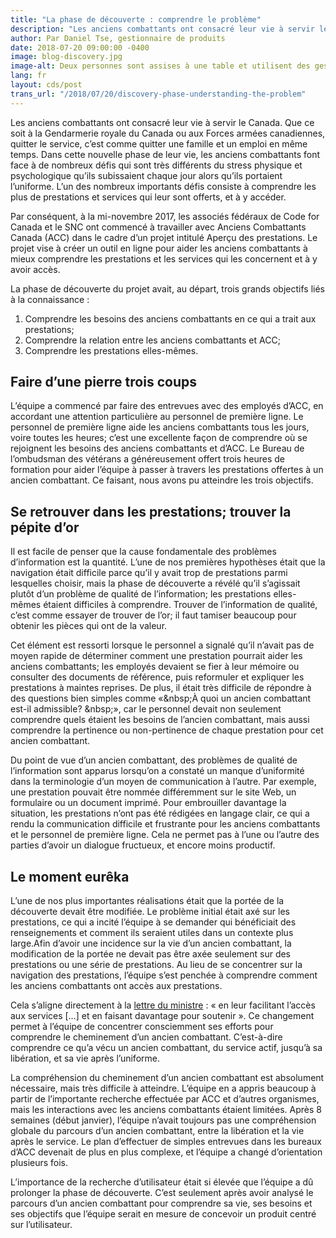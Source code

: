 ```yaml
---
title: "La phase de découverte : comprendre le problème"
description: "Les anciens combattants ont consacré leur vie à servir le Canada. Que ce soit à la Gendarmerie royale du Canada ou aux Forces armées canadiennes, quitter le service, c’est comme quitter une famille et un emploi en même temps. Dans cette nouvelle phase de leur vie, les anciens combattants font face à de nombreux défis qui sont très différents du stress physique et psychologique qu’ils subissaient chaque jour alors qu’ils portaient l’uniforme. L’un des nombreux importants défis consiste à comprendre les plus de prestations et services qui leur sont offerts, et à y accéder."
author: Par Daniel Tse, gestionnaire de produits
date: 2018-07-20 09:00:00 -0400
image: blog-discovery.jpg
image-alt: Deux personnes sont assises à une table et utilisent des gestes de la main en discutant de leur travail.
lang: fr
layout: cds/post
trans_url: "/2018/07/20/discovery-phase-understanding-the-problem"
---
```


Les anciens combattants ont consacré leur vie à servir le Canada. Que ce soit à la Gendarmerie royale du Canada ou aux Forces armées canadiennes, quitter le service, c’est comme quitter une famille et un emploi en même temps. Dans cette nouvelle phase de leur vie, les anciens combattants font face à de nombreux défis qui sont très différents du stress physique et psychologique qu’ils subissaient chaque jour alors qu’ils portaient l’uniforme. L’un des nombreux importants défis consiste à comprendre les plus de prestations et services qui leur sont offerts, et à y accéder.

Par conséquent, à la mi-novembre 2017, les associés fédéraux de Code for Canada et le SNC ont commencé à travailler avec Anciens Combattants Canada (ACC) dans le cadre d’un projet intitulé Aperçu des prestations. Le projet vise à créer un outil en ligne pour aider les
anciens combattants à mieux comprendre les prestations et les services qui les concernent et à y avoir accès.

La phase de découverte du projet avait, au départ, trois grands objectifs liés à la connaissance :
1. Comprendre les besoins des anciens combattants en ce qui a trait aux prestations;
2. Comprendre la relation entre les anciens combattants et ACC;
3. Comprendre les prestations elles-mêmes.

## Faire d’une pierre trois coups

L’équipe a commencé par faire des entrevues avec des employés d’ACC, en accordant une attention particulière au personnel de première ligne. Le personnel de première ligne aide les anciens combattants tous les jours, voire toutes les heures; c’est une excellente façon de comprendre où se rejoignent les besoins des anciens combattants et d’ACC. Le Bureau de l’ombudsman des vétérans a généreusement offert trois heures de formation pour aider l’équipe à passer à travers les prestations offertes à un ancien combattant. Ce faisant, nous avons pu atteindre les trois objectifs.

## Se retrouver dans les prestations; trouver la pépite d’or

Il est facile de penser que la cause fondamentale des problèmes d’information est la quantité. L’une de nos premières hypothèses était que la navigation était difficile parce qu’il y avait trop de prestations parmi lesquelles choisir, mais la phase de découverte a révélé qu’il s’agissait plutôt d’un problème de qualité de l’information; les prestations elles-mêmes étaient difficiles à comprendre. Trouver de l’information de qualité, c’est comme essayer de trouver de l’or; il faut tamiser beaucoup pour obtenir les pièces qui ont de la valeur.

Cet élément est ressorti lorsque le personnel a signalé qu’il n’avait pas de moyen rapide de déterminer comment une prestation pourrait aider les anciens combattants; les employés devaient se fier à leur mémoire ou consulter des documents de référence, puis reformuler et expliquer les prestations à maintes reprises. De plus, il était très difficile de répondre à des questions bien simples comme «&amp;nbsp;À quoi un ancien combattant est-il admissible? &amp;nbsp;», car le personnel devait non seulement comprendre quels étaient les besoins de l’ancien combattant, mais aussi comprendre la pertinence ou non-pertinence de chaque prestation pour cet ancien combattant.

Du point de vue d’un ancien combattant, des problèmes de qualité de l’information sont apparus lorsqu’on a constaté un manque d’uniformité dans la terminologie d’un moyen de communication à l’autre. Par exemple, une prestation pouvait être nommée différemment sur le site Web, un formulaire ou un document imprimé. Pour embrouiller davantage la situation, les prestations n’ont pas été rédigées en langage clair, ce qui a rendu la communication difficile et frustrante pour les anciens combattants et le personnel de première ligne. Cela ne permet pas à l’une ou l’autre des parties d’avoir un dialogue fructueux, et encore moins productif. 

## Le moment eurêka

L’une de nos plus importantes réalisations était que la portée de la découverte devait être modifiée. Le problème initial était axé sur les prestations, ce qui a incité l’équipe à se demander qui bénéficiait des renseignements et comment ils seraient utiles dans un contexte plus large.Afin d’avoir une incidence sur la vie d’un ancien combattant, la modification de la portée ne devait pas être axée seulement sur des prestations ou une série de prestations. Au lieu de se concentrer sur la navigation des prestations, l’équipe s’est penchée à comprendre comment les anciens combattants ont accès aux prestations. 

Cela s’aligne directement à la [lettre du ministre](https://pm.gc.ca/fra/lettre-de-mandat-du-ministre-des-anciens-combattants-et-ministre-associe-de-la-defense-nationale) : « en leur facilitant l’accès aux services […] et en faisant davantage pour soutenir ». Ce changement permet à l’équipe de concentrer
consciemment ses efforts pour comprendre le cheminement d’un ancien combattant. C’est-à-dire comprendre ce qu’a vécu un ancien combattant, du service actif, jusqu’à sa libération, et sa vie après l’uniforme.

La compréhension du cheminement d’un ancien combattant est absolument nécessaire, mais
très difficile à atteindre. L’équipe en a appris beaucoup à partir de l’importante recherche
effectuée par ACC et d’autres organismes, mais les interactions avec les anciens combattants
étaient limitées. Après 8 semaines (début janvier), l’équipe n’avait toujours pas une
compréhension globale du parcours d’un ancien combattant, entre la libération et la vie après le
service. Le plan d’effectuer de simples entrevues dans les bureaux d’ACC devenait de plus en
plus complexe, et l’équipe a changé d’orientation plusieurs fois.

L’importance de la recherche d’utilisateur était si élevée que l’équipe a dû prolonger la phase de
découverte. C’est seulement après avoir analysé le parcours d’un ancien combattant pour
comprendre sa vie, ses besoins et ses objectifs que l’équipe serait en mesure de concevoir un
produit centré sur l’utilisateur.
